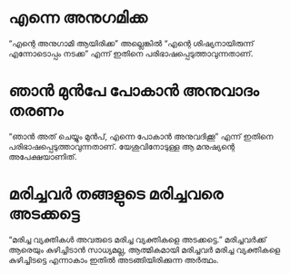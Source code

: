 # എന്നെ അനുഗമിക്ക
“എന്റെ അനുഗാമി ആയിരിക്ക” അല്ലെങ്കിൽ “എന്റെ ശിഷ്യനായിരുന്ന് എന്നോടൊപ്പം നടക്ക” എന്ന് ഇതിനെ പരിഭാഷപ്പെടുത്താവുന്നതാണ്.
# ഞാൻ മുൻപേ പോകാൻ അനുവാദം തരണം
“ഞാൻ അത് ചെയ്യും മുൻപ്, എന്നെ പോകാൻ അനുവദിക്കൂ” എന്ന് ഇതിനെ പരിഭാഷപ്പെടുത്താവുന്നതാണ്. യേശുവിനോടുള്ള ആ മനുഷ്യന്റെ അപേക്ഷയാണിത്.
# മരിച്ചവർ തങ്ങളുടെ മരിച്ചവരെ അടക്കട്ടെ
“മരിച്ച വ്യക്തികൾ അവരുടെ മരിച്ച വ്യക്തികളെ അടക്കട്ടെ.” മരിച്ചവർക്ക് ആരെയും കുഴിച്ചിടാൻ സാധ്യമല്ല, ആത്മികമായി മരിച്ചവർ മരിച്ച വ്യക്തികളെ കുഴിച്ചിടട്ടെ എന്നാകാം ഇതിൽ അടങ്ങിയിരിക്കുന്ന അർത്ഥം.
